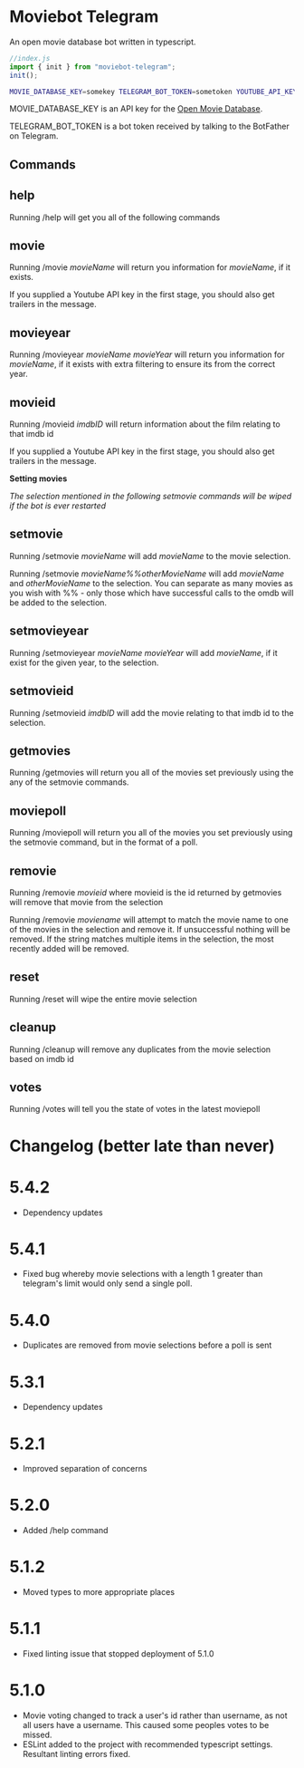 # Moviebot Telegram

An open movie database bot written in typescript.

```javascript
//index.js
import { init } from "moviebot-telegram";
init();
```

```bash
MOVIE_DATABASE_KEY=somekey TELEGRAM_BOT_TOKEN=sometoken YOUTUBE_API_KEY=somekey node index.js
```

MOVIE_DATABASE_KEY is an API key for the [Open Movie Database](http://www.omdbapi.com/).

TELEGRAM_BOT_TOKEN is a bot token received by talking to the BotFather on Telegram.

## Commands

## help
Running /help will get you all of the following commands

## movie

Running /movie _movieName_ will return you information for _movieName_, if it exists.

If you supplied a Youtube API key in the first stage, you should also get trailers in the message.

## movieyear

Running /movieyear _movieName_ _movieYear_ will return you information for _movieName_, if it exists with extra filtering to ensure its from the correct year.

## movieid

Running /movieid _imdbID_ will return information about the film relating to that imdb id

If you supplied a Youtube API key in the first stage, you should also get trailers in the message.


**Setting movies**

_The selection mentioned in the following setmovie commands will be wiped if the bot is ever restarted_
## setmovie

Running /setmovie _movieName_ will add _movieName_ to the movie selection.

Running /setmovie _movieName%%otherMovieName_ will add _movieName_ and _otherMovieName_ to the selection. You can separate as many movies as you wish with %% - only those which have successful calls to the omdb will be added to the selection.

## setmovieyear

Running /setmovieyear _movieName_ _movieYear_ will add _movieName_, if it exist for the given year, to the selection.
## setmovieid

Running /setmovieid _imdbID_ will add the movie relating to that imdb id to the selection.

## getmovies

Running /getmovies will return you all of the movies set previously using the any of the setmovie commands.

## moviepoll

Running /moviepoll will return you all of the movies you set previously using the setmovie command, but in the format of a poll.

## removie

Running /removie _movieid_ where movieid is the id returned by getmovies will remove that movie from the selection

Running /removie _moviename_ will attempt to match the movie name to one of the movies in the selection and remove it. If unsuccessful nothing will be removed. If the string matches multiple items in the selection, the most recently added will be removed.

## reset

Running /reset will wipe the entire movie selection

## cleanup

Running /cleanup will remove any duplicates from the movie selection based on imdb id

## votes

Running /votes will tell you the state of votes in the latest moviepoll


# Changelog (better late than never)

# 5.4.2
- Dependency updates
# 5.4.1
- Fixed bug whereby movie selections with a length 1 greater than telegram's limit would only send a single poll.

# 5.4.0
- Duplicates are removed from movie selections before a poll is sent

# 5.3.1
- Dependency updates

# 5.2.1
- Improved separation of concerns

# 5.2.0
- Added /help command

# 5.1.2
- Moved types to more appropriate places

# 5.1.1
- Fixed linting issue that stopped deployment of 5.1.0

# 5.1.0

- Movie voting changed to track a user's id rather than username, as not all users have a username. This caused some peoples votes to be missed.
- ESLint added to the project with recommended typescript settings. Resultant linting errors fixed.